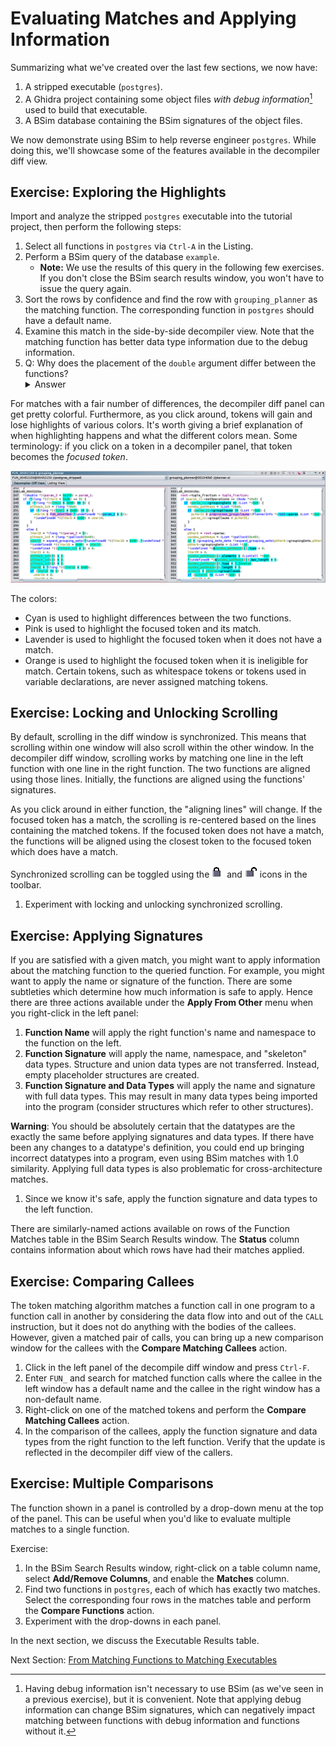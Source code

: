 # Evaluating Matches and Applying Information

Summarizing what we've created over the last few sections, we now have:
1. A stripped executable (``postgres``).
1. A Ghidra project containing some object files *with debug information*[^1] used to build that executable.
1. A BSim database containing the BSim signatures of the object files.

[^1]: Having debug information isn't necessary to use BSim (as we've seen in a previous exercise), but it is convenient. Note that applying debug information can change BSim signatures, which can negatively impact matching between functions with debug information and functions without it.
      
We now demonstrate using BSim to help reverse engineer ``postgres``.
While doing this, we'll showcase some of the features available in the decompiler diff view.  

## Exercise: Exploring the Highlights

Import and analyze the stripped `postgres` executable into the tutorial project, then perform the following steps:

1. Select all functions in `postgres` via ``Ctrl-A`` in the Listing.
1. Perform a BSim query of the database ``example``.
    - **Note:** We use the results of this query in the following few exercises. 
    If you don't close the BSim search results window, you won't have to issue the query again.
1. Sort the rows by confidence and find the row with ``grouping_planner`` as the matching function.
The corresponding function in `postgres` should have a default name. 
1. Examine this match in the side-by-side decompiler view.
Note that the matching function has better data type information due to the debug information.
1. Q: Why does the placement of the `double` argument differ between the functions?
   <details><summary>Answer</summary> Floating point values and integer/pointer values are passed in separate sets of registers.
   Neither ordering is wrong since both are consistent with the instructions of the function.
   The debug info records a specific signature (and ordering) for the function, which Ghidra applies.
   In the version without debug information, the decompiler used heuristics to determine the function's signature.</details>

For matches with a fair number of differences, the decompiler diff panel can get pretty colorful.
Furthermore, as you click around, tokens will gain and lose highlights of various colors.
It's worth giving a brief explanation of when highlighting happens and what the different colors mean.
Some terminology: if you click on a token in a decompiler panel, that token becomes the *focused token*.

![Decomp Diff Window](images/decomp_diff.png)

The colors:

- Cyan is used to highlight differences between the two functions.
- Pink is used to highlight the focused token and its match.
- Lavender is used to highlight the focused token when it does not have a match.
- Orange is used to highlight the focused token when it is ineligible for match.
Certain tokens, such as whitespace tokens or tokens used in variable declarations, are never assigned matching tokens.

## Exercise: Locking and Unlocking Scrolling

By default, scrolling in the diff window is synchronized.
This means that scrolling within one window will also scroll within the other window.
In the decompiler diff window, scrolling works by matching one line in the left function with one line in the right function. 
The two functions are aligned using those lines.
Initially, the functions are aligned using the functions' signatures.

As you click around in either function, the "aligning lines" will change.
If the focused token has a match, the scrolling is re-centered based on the lines containing the matched tokens.
If the focused token does not have a match, the functions will be aligned using the closest token to the focused token which does have a match.

Synchronized scrolling can be toggled using the ![lock icon](images/lock.gif) and ![unlock icon](images/unlock.gif) icons in the toolbar.

1. Experiment with locking and unlocking synchronized scrolling.

## Exercise: Applying Signatures

If you are satisfied with a given match, you might want to apply information about the matching function to the queried function.
For example, you might want to apply the name or signature of the function.
There are some subtleties which determine how much information is safe to apply.
Hence there are three actions available under the **Apply From Other** menu when you right-click in the left panel:

1. **Function Name** will apply the right function's name and namespace to the function on the left.
1. **Function Signature** will apply the name, namespace, and "skeleton" data types.
    Structure and union data types are not transferred.
    Instead, empty placeholder structures are created.
1. **Function Signature and Data Types** will apply the name and signature with full data types.
   This may result in many data types being imported into the program (consider structures which refer to other structures).
  
**Warning**: You should be absolutely certain that the datatypes are the exactly the same before applying signatures and data types.
If there have been any changes to a datatype's definition, you could end up bringing incorrect datatypes into a program, even using BSim matches with 1.0 similarity.
Applying full data types is also problematic for cross-architecture matches.

1. Since we know it's safe, apply the function signature and data types to the left function.

There are similarly-named actions available on rows of the Function Matches table in the BSim Search Results window.
The **Status** column contains information about which rows have had their matches applied.

## Exercise: Comparing Callees

The token matching algorithm matches a function call in one program to a function call in another by considering the data flow into and out of the ``CALL`` instruction, but it does not do anything with the bodies of the callees.
However, given a matched pair of calls, you can bring up a new comparison window for the callees with the **Compare Matching Callees** action.

1. Click in the left panel of the decompile diff window and press ``Ctrl-F``.
1. Enter ``FUN_`` and search for matched function calls where the callee in the left window has a default name and the callee in the right window has a non-default name.
1. Right-click on one of the matched tokens and perform the **Compare Matching Callees** action.
1. In the comparison of the callees, apply the function signature and data types from the right function to the left function.
   Verify that the update is reflected in the decompiler diff view of the callers.


## Exercise: Multiple Comparisons

The function shown in a panel is controlled by a drop-down menu at the top of the panel.
This can be useful when you'd like to evaluate multiple matches to a single function.

Exercise:

1. In the BSim Search Results window, right-click on a table column name, select **Add/Remove Columns**, and enable the **Matches** column.
1. Find two functions in ``postgres``, each of which has exactly two matches.
   Select the corresponding four rows in the matches table and perform the **Compare Functions** action.
1. Experiment with the drop-downs in each panel.

In the next section, we discuss the Executable Results table.


Next Section: [From Matching Functions to Matching Executables](BSimTutorial_Exe_Results.md)
